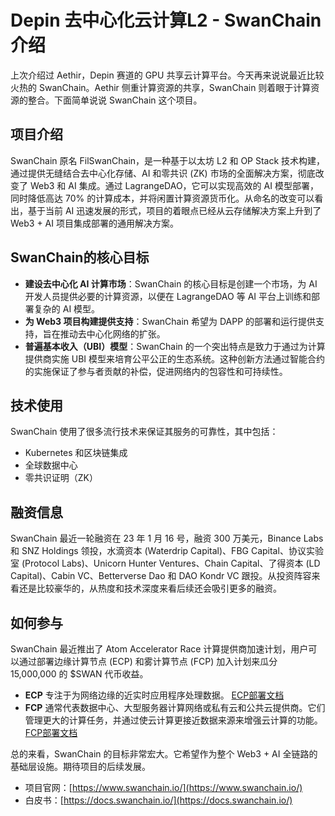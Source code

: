 # Depin 去中心化云计算L2 - SwanChain介绍

上次介绍过 Aethir，Depin 赛道的 GPU 共享云计算平台。今天再来说说最近比较火热的 SwanChain。Aethir 侧重计算资源的共享，SwanChain 则着眼于计算资源的整合。下面简单说说 SwanChain 这个项目。

## 项目介绍

SwanChain 原名 FilSwanChain，是一种基于以太坊 L2 和 OP Stack 技术构建，通过提供无缝结合去中心化存储、AI 和零共识 (ZK) 市场的全面解决方案，彻底改变了 Web3 和 AI 集成。通过 LagrangeDAO，它可以实现高效的 AI 模型部署，同时降低高达 70% 的计算成本，并将闲置计算资源货币化。从命名的改变可以看出，基于当前 AI 迅速发展的形式，项目的着眼点已经从云存储解决方案上升到了 Web3 + AI 项目集成部署的通用解决方案。

## SwanChain的核心目标

- **建设去中心化 AI 计算市场**：SwanChain 的核心目标是创建一个市场，为 AI 开发人员提供必要的计算资源，以便在 LagrangeDAO 等 AI 平台上训练和部署复杂的 AI 模型。
- **为 Web3 项目构建提供支持**：SwanChain 希望为 DAPP 的部署和运行提供支持，旨在推动去中心化网络的扩张。
- **普遍基本收入（UBI）模型**：SwanChain 的一个突出特点是致力于通过为计算提供商实施 UBI 模型来培育公平公正的生态系统。这种创新方法通过智能合约的实施保证了参与者贡献的补偿，促进网络内的包容性和可持续性。

## 技术使用

SwanChain 使用了很多流行技术来保证其服务的可靠性，其中包括：

- Kubernetes 和区块链集成
- 全球数据中心
- 零共识证明（ZK）

## 融资信息

SwanChain 最近一轮融资在 23 年 1 月 16 号，融资 300 万美元，Binance Labs 和 SNZ Holdings 领投，水滴资本 (Waterdrip Capital)、FBG Capital、协议实验室 (Protocol Labs)、Unicorn Hunter Ventures、Chain Capital、了得资本 (LD Capital)、Cabin VC、Betterverse Dao 和 DAO Kondr VC 跟投。从投资阵容来看还是比较豪华的，从热度和技术深度来看后续还会吸引更多的融资。

## 如何参与

SwanChain 最近推出了 Atom Accelerator Race 计算提供商加速计划，用户可以通过部署边缘计算节点 (ECP) 和雾计算节点 (FCP) 加入计划来瓜分 15,000,000 的 $SWAN 代币收益。

- **ECP** 专注于为网络边缘的近实时应用程序处理数据。 
[ECP部署文档](https://github.com/tkcroweth/swan/blob/main/ECP.md)
- **FCP** 通常代表数据中心、大型服务器计算网络或私有云和公共云提供商。它们管理更大的计算任务，并通过使云计算更接近数据来源来增强云计算的功能。
[FCP部署文档](https://github.com/tkcroweth/swan/blob/main/FCP.md)

总的来看，SwanChain 的目标非常宏大。它希望作为整个 Web3 + AI 全链路的基础层设施。期待项目的后续发展。

- 项目官网：[https://www.swanchain.io/](https://www.swanchain.io/)
- 白皮书：[https://docs.swanchain.io/](https://docs.swanchain.io/)

